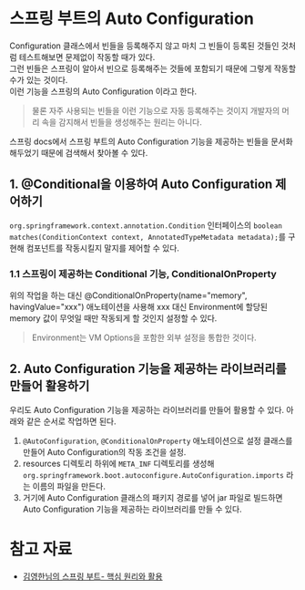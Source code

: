 # 스프링 부트의 Auto Configuration

Configuration 클래스에서 빈들을 등록해주지 않고 마치 그 빈들이 등록된 것들인 것처럼 테스트해보면 문제없이 작동할 때가 있다.  
그런 빈들은 스프링이 알아서 빈으로 등록해주는 것들에 포함되기 때문에 그렇게 작동할 수가 있는 것이다.  
이런 기능을 스프링의 Auto Configuration 이라고 한다.  

> 물론 자주 사용되는 빈들을 이런 기능으로 자동 등록해주는 것이지 개발자의 머리 속을 감지해서 빈들을 생성해주는 원리는 아니다.

스프링 docs에서 스프링 부트의 Auto Configuration 기능을 제공하는 빈들을 문서화해두었기 때문에 검색해서 찾아볼 수 있다.  

## 1. @Conditional을 이용하여 Auto Configuration 제어하기

`org.springframework.context.annotation.Condition` 인터페이스의 `boolean matches(ConditionContext context, AnnotatedTypeMetadata metadata);`를 구현해 컴포넌트를 작동시킬지 말지를 제어할 수 있다.

### 1.1 스프링이 제공하는 Conditional 기능, ConditionalOnProperty

위의 작업을 하는 대신 @ConditionalOnProperty(name="memory", havingValue="xxx") 애노테이션을 사용해 xxx 대신 Environment에 할당된 memory 값이 무엇일 때만 작동되게 할 것인지 설정할 수 있다. 

> Environment는 VM Options을 포함한 외부 설정을 통합한 것이다.

## 2. Auto Configuration 기능을 제공하는 라이브러리를 만들어 활용하기

우리도 Auto Configuration 기능을 제공하는 라이브러리를 만들어 활용할 수 있다. 아래와 같은 순서로 작업하면 된다.

1. `@AutoConfiguration`, `@ConditionalOnProperty` 애노테이션으로 설정 클래스를 만들어 Auto Configuration의 작동 조건을 설정.
2. resources 디렉토리 하위에 `META_INF` 디렉토리를 생성해 `org.springframework.boot.autoconfigure.AutoConfiguration.imports` 라는 이름의 파일을 만든다. 
3. 거기에 Auto Configuration 클래스의 패키지 경로를 넣어 jar 파일로 빌드하면 Auto Configuration 기능을 제공하는 라이브러리를 만들 수 있다.

# 참고 자료
- [김영한님의 스프링 부트- 핵심 원리와 활용](https://www.inflearn.com/course/%EC%8A%A4%ED%94%84%EB%A7%81%EB%B6%80%ED%8A%B8-%ED%95%B5%EC%8B%AC%EC%9B%90%EB%A6%AC-%ED%99%9C%EC%9A%A9/dashboard)
